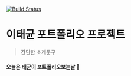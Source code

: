 [![Build Status](https://dev.azure.com/git/git/_apis/build/status/git.git)](https://dev.azure.com/git/git/_build/latest?definitionId=11)

# 이태균 포트폴리오 프로젝트
> 간단한 소개문구

#### 오늘은 태균이 포트폴리오보는날 :rainbow:


